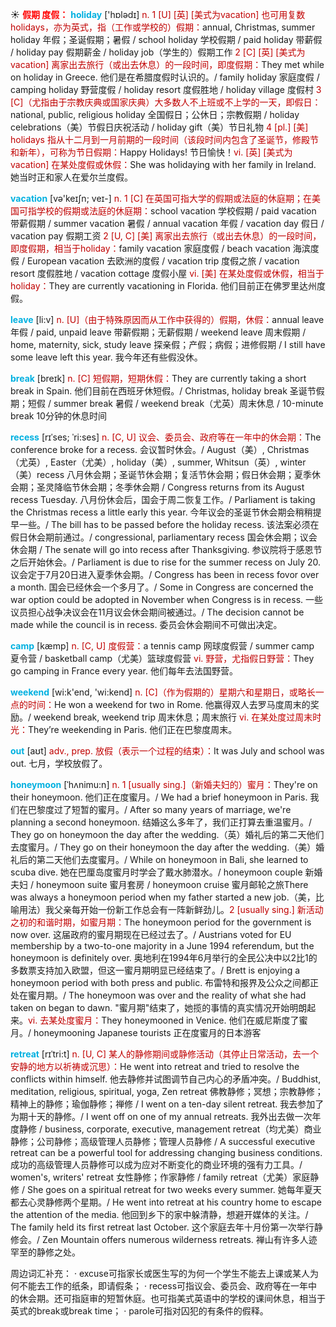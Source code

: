 ☀ <font color="red">**假期 度假：**</font>
<font color="sky blue">**holiday**</font> ['hɒlədɪ] 
<font color="#c00000">n. 1 [U] [英] [美式为vacation] 也可用复数holidays，亦为英式，指（工作或学校的）假期：</font>annual, Christmas, summer holiday 年假；圣诞假期；暑假 / school holiday 学校假期 / paid holiday 带薪假 / holiday pay 假期薪金 / holiday job（学生的）假期工作 <font color="#c00000">2 [C] [英] [美式为vacation] 离家出去旅行（或出去休息）的一段时间，即度假期：</font>They met while on holiday in Greece. 他们是在希腊度假时认识的。/ family holiday 家庭度假 / camping holiday 野营度假 / holiday resort 度假胜地 / holiday village 度假村 <font color="#c00000">3 [C]（尤指由于宗教庆典或国家庆典）大多数人不上班或不上学的一天，即假日：</font>national, public, religious holiday 全国假日；公休日；宗教假期 / holiday celebrations（美）节假日庆祝活动 / holiday gift（美）节日礼物 <font color="#c00000">4 [pl.] [美] holidays 指从十二月到一月前期的一段时间（该段时间内包含了圣诞节，修殿节和新年），可称为节日假期：</font>Happy Holidays! 节日愉快！<font color="#c00000">vi. [英] [美式为vacation] 在某处度假或休假：</font>She was holidaying with her family in Ireland. 她当时正和家人在爱尔兰度假。

<font color="sky blue">**vacation**</font> [və'keɪʃn; veɪ-] 
<font color="#c00000">n. 1 [C] 在英国可指大学的假期或法庭的休庭期；在美国可指学校的假期或法庭的休庭期：</font>school vacation 学校假期 / paid vacation 带薪假期 / summer vacation 暑假 / annual vacation 年假 / vacation day 假日 / vacation pay 假期工资 <font color="#c00000">2 [U, C] [美] 离家出去旅行（或出去休息）的一段时间，即度假期，相当于holiday：</font>family vacation 家庭度假 / beach vacation 海滨度假 / European vacation 去欧洲的度假 / vacation trip 度假之旅 / vacation resort 度假胜地 / vacation cottage 度假小屋 <font color="#c00000">vi. [美] 在某处度假或休假，相当于holiday：</font>They are currently vacationing in Florida. 他们目前正在佛罗里达州度假。

<font color="sky blue">**leave**</font> [li:v] 
<font color="#c00000">n. [U]（由于特殊原因而从工作中获得的）假期，休假：</font>annual leave 年假 / paid, unpaid leave 带薪假期；无薪假期 / weekend leave 周末假期 / home, maternity, sick, study leave 探亲假；产假；病假；进修假期 / I still have some leave left this year. 我今年还有些假没休。

<font color="sky blue">**break**</font> [breɪk] 
<font color="#c00000">n. [C] 短假期，短期休假：</font>They are currently taking a short break in Spain. 他们目前在西班牙休短假。/ Christmas, holiday break 圣诞节假期；短假 / summer break 暑假 / weekend break（尤英）周末休息 / 10-minute break 10分钟的休息时间
           
<font color="sky blue">**recess**</font> [rɪˈses; ˈri:ses]
<font color="#c00000">n. [C, U] 议会、委员会、政府等在一年中的休会期：</font>The conference broke for a recess. 会议暂时休会。/ August（美）, Christmas（尤英）, Easter（尤美）, holiday（美）, summer, Whitsun（英）, winter（美）recess 八月休会期；圣诞节休会期；复活节休会期；假日休会期；夏季休会期；圣灵降临节休会期；冬季休会期 / Congress returns from its August recess Tuesday. 八月份休会后，国会于周二恢复工作。/ Parliament is taking the Christmas recess a little early this year. 今年议会的圣诞节休会期会稍稍提早一些。/ The bill has to be passed before the holiday recess. 该法案必须在假日休会期前通过。/ congressional, parliamentary recess 国会休会期；议会休会期 / The senate will go into recess after Thanksgiving. 参议院将于感恩节之后开始休会。/ Parliament is due to rise for the summer recess on July 20. 议会定于7月20日进入夏季休会期。/ Congress has been in recess fovor over a month. 国会已经休会一个多月了。/ Some in Congress are concerned the war option could be adopted in November when Congress is in recess. 一些议员担心战争决议会在11月议会休会期间被通过。/ The decision cannot be made while the council is in recess. 委员会休会期间不可做出决定。         

<font color="sky blue">**camp**</font> [kæmp] 
<font color="#c00000">n. [C, U] 度假营：</font>a tennis camp 网球度假营 / summer camp 夏令营 / basketball camp（尤美）篮球度假营 <font color="#c00000">vi. 野营，尤指假日野营：</font>They go camping in France every year. 他们每年去法国野营。

<font color="sky blue">**weekend**</font> [wi:k'end, 'wi:kend] 
<font color="#c00000">n. [C]（作为假期的）星期六和星期日，或略长一点的时间：</font>He won a weekend for two in Rome. 他赢得双人去罗马度周末的奖励。/ weekend break, weekend trip 周末休息；周末旅行 <font color="#c00000">vi. 在某处度过周末时光：</font>They’re weekending in Paris. 他们正在巴黎度周末。

<font color="sky blue">**out**</font> [aʊt] 
<font color="#c00000">adv., prep. 放假（表示一个过程的结束）：</font>It was July and school was out. 七月，学校放假了。
                     
<font color="sky blue">**honeymoon**</font> [ˈhʌnimu:n]
<font color="#c00000">n. 1 [usually sing.]（新婚夫妇的）蜜月：</font>They're on their honeymoon. 他们正在度蜜月。/ We had a brief honeymoon in Paris. 我们在巴黎度过了短暂的蜜月。/ After so many years of marriage, we're planning a second honeymoon. 结婚这么多年了，我们正打算去重温蜜月。/ They go on honeymoon the day after the wedding.（英）婚礼后的第二天他们去度蜜月。/ They go on their honeymoon the day after the wedding.（美）婚礼后的第二天他们去度蜜月。/ While on honeymoon in Bali, she learned to scuba dive. 她在巴厘岛度蜜月时学会了戴水肺潜水。/ honeymoon couple 新婚夫妇 / honeymoon suite 蜜月套房 / honeymoon cruise 蜜月邮轮之旅There was always a honeymoon period when my father started a new job.（美，比喻用法）我父亲每开始一份新工作总会有一阵新鲜劲儿。<font color="#c00000">2 [usually sing.] 新活动之初的和谐时期，如蜜月期：</font>The honeymoon period for the government is now over. 这届政府的蜜月期现在已经过去了。/ Austrians voted for EU membership by a two-to-one majority in a June 1994 referendum, but the honeymoon is definitely over. 奥地利在1994年6月举行的全民公决中以2比1的多数票支持加入欧盟，但这一蜜月期明显已经结束了。/ Brett is enjoying a honeymoon period with both press and public. 布雷特和报界及公众之间都正处在蜜月期。/ The honeymoon was over and the reality of what she had taken on began to dawn. "蜜月期"结束了，她揽的事情的真实情况开始明朗起来。<font color="#c00000">vi. 去某处度蜜月：</font>They honeymooned in Venice. 他们在威尼斯度了蜜月。/ honeymooning Japanese tourists 正在度蜜月的日本游客
 
<font color="sky blue">**retreat**</font> [rɪˈtri:t]
<font color="#c00000">n. [U, C] 某人的静修期间或静修活动（其停止日常活动，去一个安静的地方以祈祷或沉思）：</font>He went into retreat and tried to resolve the conflicts within himself. 他去静修并试图调节自己内心的矛盾冲突。/ Buddhist, meditation, religious, spiritual, yoga, Zen retreat 佛教静修；冥想；宗教静修；精神上的静修；瑜伽静修；禅修 / I went on a ten-day silent retreat. 我去参加了为期十天的静修。/ I went off on one of my annual retreats. 我外出去做一次年度静修 / business, corporate, executive, management retreat（均尤美）商业静修；公司静修；高级管理人员静修；管理人员静修 / A successful executive retreat can be a powerful tool for addressing changing business conditions. 成功的高级管理人员静修可以成为应对不断变化的商业环境的强有力工具。/ women's, writers' retreat 女性静修；作家静修 / family retreat（尤美）家庭静修 / She goes on a spiritual retreat for two weeks every summer. 她每年夏天都去心灵静修两个星期。/ He went into retreat at his country home to escape the attention of the media. 他回到乡下的家中躲清静，想避开媒体的关注。/ The family held its first retreat last October. 这个家庭去年十月份第一次举行静修会。/ Zen Mountain offers numerous wilderness retreats. 禅山有许多人迹罕至的静修之处。
 
周边词汇补充：
· excuse可指家长或医生写的为何一个学生不能去上课或某人为何不能去工作的纸条，即请假条；
· recess可指议会、委员会、政府等在一年中的休会期。还可指庭审的短暂休庭。也可指美式英语中的学校的课间休息，相当于英式的break或break time；
· parole可指对囚犯的有条件的假释。

